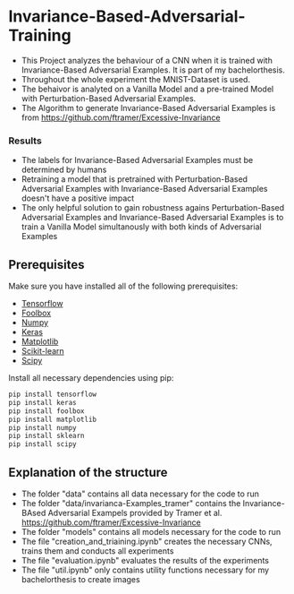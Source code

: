 # Invariance-Based-Adversarial-Training

- This Project analyzes the behaviour of a CNN when it is trained with Invariance-Based Adversarial Examples. It is part of my bachelorthesis.
- Throughout the whole experiment the MNIST-Dataset is used.
- The behaivor is analyted on a Vanilla Model and a pre-trained Model with Perturbation-Based Adversarial Examples.
- The Algorithm to generate Invariance-Based Adversarial Examples is from https://github.com/ftramer/Excessive-Invariance

### Results

- The labels for Invariance-Based Adversarial Examples must be determined by humans
- Retraining a model that is pretrained with Perturbation-Based Adversarial Examples with Invariance-Based Adversarial Examples doesn't have a positive impact
- The only helpful solution to gain robustness agains Perturbation-Based Adversarial Examples and Invariance-Based Adversarial Examples is to train a Vanilla Model simultanously with both kinds of Adversarial Examples

## Prerequisites

Make sure you have installed all of the following prerequisites:

- [Tensorflow](https://www.tensorflow.org)
- [Foolbox](https://foolbox.readthedocs.io/en/stable/)
- [Numpy](https://numpy.org/)
- [Keras](https://keras.io/)
- [Matplotlib](https://matplotlib.org/)
- [Scikit-learn](https://scikit-learn.org/stable/)
- [Scipy](https://scipy.org/)

Install all necessary dependencies using pip:

```bash
pip install tensorflow
pip install keras
pip install foolbox
pip install matplotlib
pip install numpy
pip install sklearn
pip install scipy
```

## Explanation of the structure

- The folder "data" contains all data necessary for the code to run
- The folder "data/invarianca-Examples_tramer" contains the Invariance-BAsed Adversarial Exampels provided by Tramer et al. https://github.com/ftramer/Excessive-Invariance
- The folder "models" contains all models necessary for the code to run
- The file "creation_and_triaining.ipynb" creates the necessary CNNs, trains them and conducts all experiments
- The file "evaluation.ipynb" evaluates the results of the experiments
- The file "util.ipynb" only contains utility functions necessary for my bachelorthesis to create images
